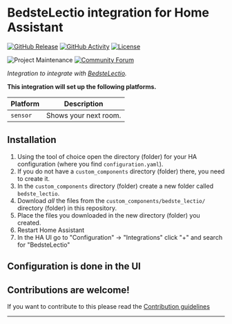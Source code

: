 # BedsteLectio integration for Home Assistant

[![GitHub Release][releases-shield]][releases]
[![GitHub Activity][commits-shield]][commits]
[![License][license-shield]](LICENSE)

![Project Maintenance][maintenance-shield]
[![Community Forum][forum-shield]][forum]

_Integration to integrate with [BedsteLectio][bedste_lectio]._

**This integration will set up the following platforms.**

Platform | Description
-- | --
`sensor` | Shows your next room.

## Installation

1. Using the tool of choice open the directory (folder) for your HA configuration (where you find `configuration.yaml`).
1. If you do not have a `custom_components` directory (folder) there, you need to create it.
1. In the `custom_components` directory (folder) create a new folder called `bedste_lectio`.
1. Download _all_ the files from the `custom_components/bedste_lectio/` directory (folder) in this repository.
1. Place the files you downloaded in the new directory (folder) you created.
1. Restart Home Assistant
1. In the HA UI go to "Configuration" -> "Integrations" click "+" and search for "BedsteLectio"

## Configuration is done in the UI

<!---->

## Contributions are welcome!

If you want to contribute to this please read the [Contribution guidelines](CONTRIBUTING.md)

***

[bedste_lectio]: https://bedstelectio.dk
[commits-shield]: https://img.shields.io/github/commit-activity/y/JohnnyJTH/BedsteLectioHA.svg?style=for-the-badge
[commits]: https://github.com/JohnnyJTH/BedsteLectioHA/commits/main
[forum-shield]: https://img.shields.io/badge/community-forum-brightgreen.svg?style=for-the-badge
[forum]: https://community.home-assistant.io/
[license-shield]: https://img.shields.io/github/license/JohnnyJTH/BedsteLectioHA.svg?style=for-the-badge
[maintenance-shield]: https://img.shields.io/badge/maintainer-JohnnyJTH-blue.svg?style=for-the-badge
[releases-shield]: https://img.shields.io/github/release/JohnnyJTH/BedsteLectioHA.svg?style=for-the-badge
[releases]: https://github.com/JohnnyJTH/BedsteLectioHA/releases
